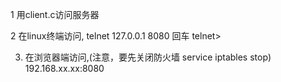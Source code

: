 1 用client.c访问服务器

2 在linux终端访问,
  telnet 127.0.0.1 8080
  回车
telnet>

3. 在浏览器端访问,(注意，要先关闭防火墙  service iptables stop)
	192.168.xx.xx:8080
